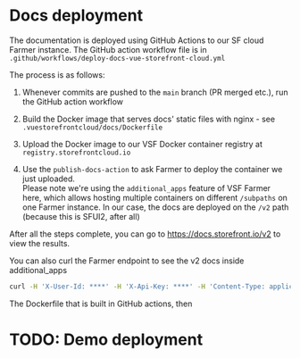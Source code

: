 # Docs deployment
The documentation is deployed using GitHub Actions to our SF cloud Farmer instance.
The GitHub action workflow file is in `.github/workflows/deploy-docs-vue-storefront-cloud.yml`

The process is as follows:

1. Whenever commits are pushed to the `main` branch (PR merged etc.), run the GitHub action workflow

2. Build the Docker image that serves docs' static files with nginx - see `.vuestorefrontcloud/docs/Dockerfile`

3. Upload the Docker image to our VSF Docker container registry at `registry.storefrontcloud.io`

4. Use the `publish-docs-action` to ask Farmer to deploy the container we just uploaded.  
Please note we're using the `additional_apps` feature of VSF Farmer here, which allows hosting multiple containers on different `/subpaths` on one Farmer instance. In our case, the docs are deployed on the `/v2` path (because this is SFUI2, after all)

After all the steps complete, you can go to https://docs.storefront.io/v2 to view the results.

You can also curl the Farmer endpoint to see the v2 docs inside additional_apps
```sh
curl -H 'X-User-Id: ****' -H 'X-Api-Key: ****' -H 'Content-Type: application/json' https://farmer.storefrontcloud.io/instance/sfui-europe-west1-gcp-storefrontcloud-io
```

The Dockerfile that is built in GitHub actions, then 

# TODO: Demo deployment
